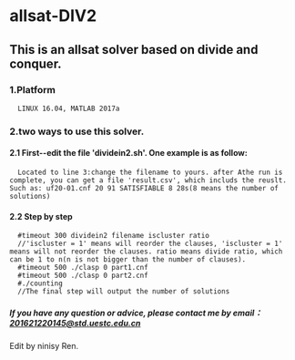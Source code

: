 # allsat-DIV2
## This is an allsat solver based on divide and conquer. 
### 1.Platform
      LINUX 16.04, MATLAB 2017a
### 2.two ways to use this solver.
#### 2.1 First--edit the file 'dividein2.sh'. One example is as follow:
      Located to line 3:change the filename to yours. after Athe run is complete, you can get a file 'result.csv', which includs the reuslt. Such as: uf20-01.cnf 20 91 SATISFIABLE 8 28s(8 means the number of solutions)
#### 2.2 Step by step
      #timeout 300 dividein2 filename iscluster ratio 
      //'iscluster = 1' means will reorder the clauses, 'iscluster = 1' means will not reorder the clauses. ratio means divide ratio, which can be 1 to n(n is not bigger than the number of clauses).
      #timeout 500 ./clasp 0 part1.cnf
      #timeout 500 ./clasp 0 part2.cnf
      #./counting
      //The final step will output the number of solutions

##### If you have any question or advice, please contact me by email：201621220145@std.uestc.edu.cn

Edit by ninisy Ren.
      




